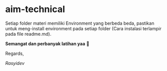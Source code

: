 # aim-technical

Setiap folder materi memiliki Environment yang berbeda beda, pastikan untuk meng-install environment pada setiap folder (Cara instalasi terlampir pada file readme.md).

**Semangat dan perbanyak latihan yaa** 🤗

Regards,



*Rasyidev*
